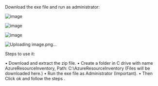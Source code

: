 Download the exe file and run as administrator:

![image](https://github.com/kshitiznigam/ARI/assets/22857413/13171943-8594-4fe9-9679-b8d63c1aec25)

![image](https://github.com/kshitiznigam/ARI/assets/22857413/3a3df34b-1883-4cfc-996c-0eb1cbbe92c3)

![image](https://github.com/kshitiznigam/ARI/assets/22857413/6e45e9ef-cad7-4e41-9359-de95b90a189b)

![Uploading image.png…]()

Steps to use it:

•	Download and extract the zip file.
•	Create a folder in C drive with name AzureResourceInventory, Path: C:\AzureResourceInventory (Files will be downloaded here.)
•	Run the exe file as Administrator (Important).
•	Then Click ok and follow the steps .


